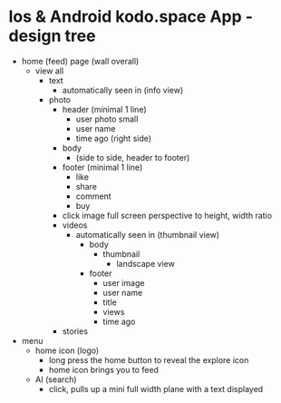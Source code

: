 # Ios & Android kodo.space App - design tree

- home (feed) page (wall overall)
    - view all
        - text
            - automatically seen in (info view)
        - photo
            - header (minimal 1 line)
                - user photo small
                - user name
                - time ago (right side)
            - body
                - (side to side, header to footer)
            - footer (minimal 1 line)
                - like
                - share
                - comment
                - buy
            - click image full screen perspective to height, width ratio
            - videos
                - automatically seen in (thumbnail view)
                    - body
                        - thumbnail
                            - landscape view
                    - footer
                        - user image
                        - user name
                        - title
                        - views
                        - time ago
            - stories
- menu
    - home icon (logo)
        - long press the home button to reveal the explore icon
        - home icon brings you to feed
    - AI (search)
        - click, pulls up a mini full width plane with a text displayed 